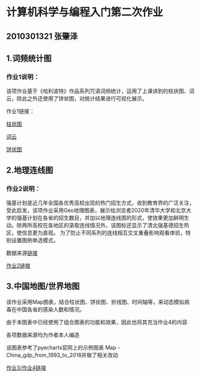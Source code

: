 # 计算机科学与编程入门第二次作业
## 2010301321 张肇泽
## 1.词频统计图
### 作业1说明：
  该项作业基于《哈利波特》作品系列咒语词频统计，运用了上课讲到的柱状图、词云，除此之外还使用了饼状图，对统计结果进行可视化展示。
  
  作业1链接：
  
[柱状图](https://zzz1031.github.io/spell_bar.html)

[词云](https://zzz1031.github.io/哈利波特-咒语词云.html)

[饼状图](https://zzz1031.github.io/spell_pie.html)

## 2.地理连线图
### 作业2说明：
  强基计划是近几年全国各优秀高校出现的热门招生方式，收到教育界的广泛关注，受此启发，该项作业采用Geo地理图表，展示给浏览者2020年清华大学和北京大学的强基计划在各省的招生数目，并加以地理连线图的形式，使效果更加鲜明生动。除两所高校在各地区的录取连线情况外，该图标还显示了清北强基德招生热区，使信息更为直观。
  为了防止不同系列的连线相互交叉重叠影响观看体验，特别设置图例单选模式。
  
  数据来源[链接](https://jiaoyu.tianqijun.com/pc/doc/42425.html)
  
  [作业2链接](https://zzz1031.github.io/THU_PKU_admission.html)

## 3.中国地图/世界地图
  该作业采用Map图表，结合柱状图、饼状图、折线图、时间轴等，来动态模拟病毒在中国各省的感染人数和情况。
  
  由于本图表中已经使用了组合图表的功能和效果，因此也将其充当作业4的内容
  
  各项数据来源均为作者本人编造
  
  该图表参考了pyecharts官网上的示例图表 Map - China_gdp_from_1993_to_2018并做了相关改动
  
[作业3/作业4链接](https://zzz1031.github.io/model_virus_spread.html)



